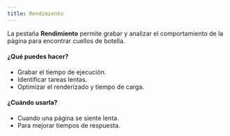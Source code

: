 ```yaml
---
title: Rendimiento
---
```


La pestaña **Rendimiento** permite grabar y analizar el comportamiento de la página para encontrar cuellos de botella.

#### ¿Qué puedes hacer?

- Grabar el tiempo de ejecución.
- Identificar tareas lentas.
- Optimizar el renderizado y tiempo de carga.

#### ¿Cuándo usarla?

- Cuando una página se siente lenta.
- Para mejorar tiempos de respuesta.

